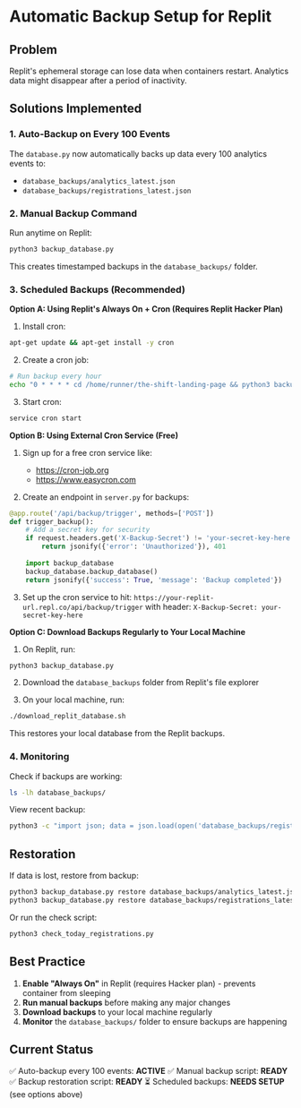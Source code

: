 # Automatic Backup Setup for Replit

## Problem
Replit's ephemeral storage can lose data when containers restart. Analytics data might disappear after a period of inactivity.

## Solutions Implemented

### 1. Auto-Backup on Every 100 Events
The `database.py` now automatically backs up data every 100 analytics events to:
- `database_backups/analytics_latest.json`
- `database_backups/registrations_latest.json`

### 2. Manual Backup Command
Run anytime on Replit:
```bash
python3 backup_database.py
```

This creates timestamped backups in the `database_backups/` folder.

### 3. Scheduled Backups (Recommended)

**Option A: Using Replit's Always On + Cron (Requires Replit Hacker Plan)**

1. Install cron:
```bash
apt-get update && apt-get install -y cron
```

2. Create a cron job:
```bash
# Run backup every hour
echo "0 * * * * cd /home/runner/the-shift-landing-page && python3 backup_database.py >> /tmp/backup.log 2>&1" | crontab -
```

3. Start cron:
```bash
service cron start
```

**Option B: Using External Cron Service (Free)**

1. Sign up for a free cron service like:
   - https://cron-job.org
   - https://www.easycron.com

2. Create an endpoint in `server.py` for backups:
```python
@app.route('/api/backup/trigger', methods=['POST'])
def trigger_backup():
    # Add a secret key for security
    if request.headers.get('X-Backup-Secret') != 'your-secret-key-here':
        return jsonify({'error': 'Unauthorized'}), 401
    
    import backup_database
    backup_database.backup_database()
    return jsonify({'success': True, 'message': 'Backup completed'})
```

3. Set up the cron service to hit:
   `https://your-replit-url.repl.co/api/backup/trigger`
   with header: `X-Backup-Secret: your-secret-key-here`

**Option C: Download Backups Regularly to Your Local Machine**

1. On Replit, run:
```bash
python3 backup_database.py
```

2. Download the `database_backups` folder from Replit's file explorer

3. On your local machine, run:
```bash
./download_replit_database.sh
```

This restores your local database from the Replit backups.

### 4. Monitoring

Check if backups are working:
```bash
ls -lh database_backups/
```

View recent backup:
```bash
python3 -c "import json; data = json.load(open('database_backups/registrations_latest.json')); print(f'Registrations in backup: {len(data)}')"
```

## Restoration

If data is lost, restore from backup:

```bash
python3 backup_database.py restore database_backups/analytics_latest.json
python3 backup_database.py restore database_backups/registrations_latest.json
```

Or run the check script:
```bash
python3 check_today_registrations.py
```

## Best Practice

1. **Enable "Always On"** in Replit (requires Hacker plan) - prevents container from sleeping
2. **Run manual backups** before making any major changes
3. **Download backups** to your local machine regularly
4. **Monitor** the `database_backups/` folder to ensure backups are happening

## Current Status

✅ Auto-backup every 100 events: **ACTIVE**
✅ Manual backup script: **READY**
✅ Backup restoration script: **READY**
⏳ Scheduled backups: **NEEDS SETUP** (see options above)
